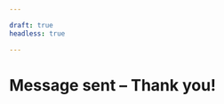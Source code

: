 ```yaml
---

draft: true 
headless: true

---
```


# Message sent – Thank you!

<!--meta http-equiv="refresh" content="3; url={{ .Site.BaseURL }}" /--><!-- Skip, 3 seconds -->
